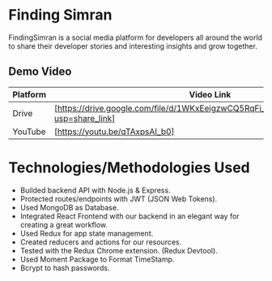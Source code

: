 # Finding Simran

FindingSimran is a social media platform for developers all around the world to share their developer stories
and interesting insights and grow together.


## Demo Video

| Platform | Video Link |
| ------ | ------ |
| Drive | [https://drive.google.com/file/d/1WKxEeigzwCQ5RqFi_dxedhCADOBSNiCu/view?usp=share_link] |
| YouTube | [https://youtu.be/qTAxpsAI_b0] |

# Technologies/Methodologies Used 

- Builded backend API with Node.js & Express.
- Protected routes/endpoints with JWT (JSON Web Tokens).
- Used MongoDB as Database.
- Integrated React Frontend with our backend in an elegant way for creating a great workflow.
- Used Redux for app state management.
- Created reducers and actions for our resources.
- Tested with the Redux Chrome extension. (Redux Devtool).
- Used Moment Package to Format TimeStamp.
- Bcrypt to hash passwords.
